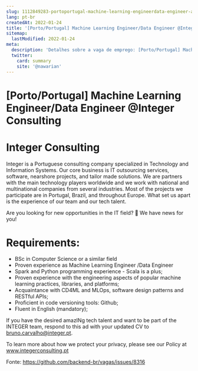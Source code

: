 ```yaml
---
slug: 1112849283-portoportugal-machine-learning-engineerdata-engineer-at-integer-consulting
lang: pt-br
createdAt: 2022-01-24
title: '[Porto/Portugal] Machine Learning Engineer/Data Engineer @Integer Consulting - Vaga de Emprego'
sitemap:
  lastModified: 2022-01-24
meta:
  description: 'Detalhes sobre a vaga de emprego: [Porto/Portugal] Machine Learning Engineer/Data Engineer @Integer Consulting'
  twitter:
    card: summary
    site: '@nawarian'
---
```


# [Porto/Portugal] Machine Learning Engineer/Data Engineer @Integer Consulting

# Integer Consulting
Integer is a Portuguese consulting company specialized in Technology and Information Systems. Our core business is IT outsourcing services, software, nearshore projects, and tailor made solutions. We are partners with the main technology players worldwide and we work with national and multinational companies from several industries. Most of the projects we participate are in Portugal, Brazil, and throughout Europe. What set us apart is the experience of our team and our tech talent.

Are you looking for new opportunities in the IT field? 👀 We have news for you!

# Requirements: 
- BSc in Computer Science or a similar field
- Proven experience as Machine Learning Engineer /Data Engineer
- Spark and Python programming experience - Scala is a plus;
- Proven experience with the engineering aspects of popular machine learning practices, libraries, and platforms;
- Acquaintance with CD4ML and MLOps, software design patterns and RESTful APIs;
- Proficient in code versioning tools: Github;
- Fluent in English (mandatory);

If you have the desired amazINg tech talent and want to be part of the INTEGER team, respond to this ad with your updated CV to bruno.carvalho@integer.pt.

To learn more about how we protect your privacy, please see our Policy at www.integerconsulting.pt

Fonte: https://github.com/backend-br/vagas/issues/8316